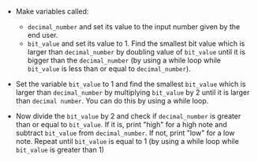 -   Make variables called:

    -   `decimal_number` and set its value to the input number given by the
        end user.
    -   `bit_value` and set its value to 1.
        Find the smallest bit value which is larger than `decimal_number`
        by doubling value of `bit_value` until it is bigger than the `decimal_number`
        (by using a while loop while `bit_value` is less than or equal to `decimal_number`).

-   Set the variable `bit_value` to 1 and find the smallest `bit_value` which
    is larger than `decimal_number` by multiplying `bit_value` by 2
    until it is larger than `decimal number`.
    You can do this by using a while loop.
-   Now divide the `bit_value` by 2 and check if `decimal_number` is greater
    than or equal to `bit_value`.
    If it is, print "high" for a high note and subtract `bit_value` from `decimal_number`.
    If not, print "low" for a low note.
    Repeat until `bit_value` is equal to 1 (by using a while loop while `bit_value`
    is greater than 1)
